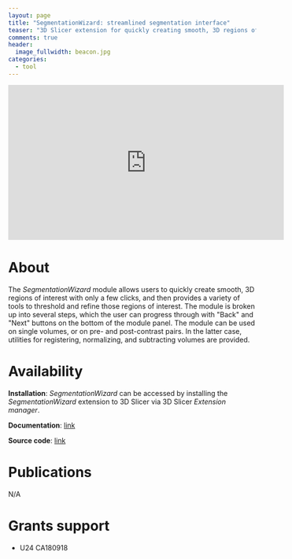 ```yaml
---
layout: page
title: "SegmentationWizard: streamlined segmentation interface"
teaser: "3D Slicer extension for quickly creating smooth, 3D regions of interest with only a few clicks."
comments: true
header:
  image_fullwidth: beacon.jpg
categories:
  - tool
---
```


<iframe width="560" height="315" src="https://www.youtube.com/embed/_7oZygGp2ds?rel=0" frameborder="0" allow="autoplay; encrypted-media" allowfullscreen></iframe>

# About

The _SegmentationWizard_ module allows users to quickly create smooth, 3D regions of interest with only a few clicks, and then provides a variety of tools to threshold and refine those regions of interest. The module is broken up into several steps, which the user can progress through with "Back" and "Next" buttons on the bottom of the module panel. The module can be used on single volumes, or on pre- and post-contrast pairs. In the latter case, utilities for registering, normalizing, and subtracting volumes are provided.

# Availability

**Installation**: _SegmentationWizard_ can be accessed by installing the _SegmentationWizard_ extension to 3D Slicer via 3D Slicer _Extension manager_.

**Documentation**: [link](https://www.slicer.org/wiki/Documentation/Nightly/Extensions/SegmentationWizard)

**Source code**: [link](https://github.com/QTIM-Lab/SlicerSegmentationWizard)

# Publications

N/A

# Grants support

* U24 CA180918
